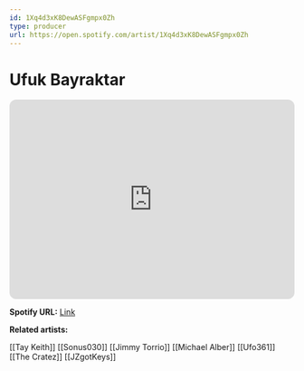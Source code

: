 ```yaml
---
id: 1Xq4d3xK8DewASFgmpx0Zh
type: producer
url: https://open.spotify.com/artist/1Xq4d3xK8DewASFgmpx0Zh
---
```

# Ufuk Bayraktar

<iframe style="border-radius:12px" src="https://open.spotify.com/embed/artist/1Xq4d3xK8DewASFgmpx0Zh" width="100%" height="352" frameBorder="0" allowfullscreen="" allow="autoplay; clipboard-write; encrypted-media; fullscreen; picture-in-picture" loading="lazy"></iframe>

**Spotify URL:** [Link](https://open.spotify.com/artist/1Xq4d3xK8DewASFgmpx0Zh)

**Related artists:**

[[Tay Keith]]
[[Sonus030]]
[[Jimmy Torrio]]
[[Michael Alber]]
[[Ufo361]]
[[The Cratez]]
[[JZgotKeys]]
